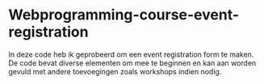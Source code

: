 # Webprogramming-course-event-registration
In deze code heb ik geprobeerd om een event registration form te maken. De code bevat diverse elementen om mee te beginnen en kan aan worden gevuld met andere toevoegingen zoals workshops indien nodig. 
